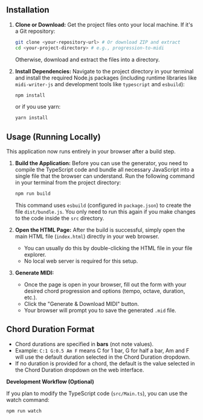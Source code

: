 ## Installation

1.  **Clone or Download:**
    Get the project files onto your local machine. If it's a Git repository:
    ```bash
    git clone <your-repository-url> # Or download ZIP and extract
    cd <your-project-directory> # e.g., progression-to-midi
    ```
    Otherwise, download and extract the files into a directory.

2.  **Install Dependencies:**
    Navigate to the project directory in your terminal and install the required Node.js packages (including runtime libraries like `midi-writer-js` and development tools like `typescript` and `esbuild`):
    ```bash
    npm install
    ```
    or if you use yarn:
    ```bash
    yarn install
    ```

## Usage (Running Locally)

This application now runs entirely in your browser after a build step.

1.  **Build the Application:**
    Before you can use the generator, you need to compile the TypeScript code and bundle all necessary JavaScript into a single file that the browser can understand. Run the following command in your terminal from the project directory:
    ```bash
    npm run build
    ```
    This command uses `esbuild` (configured in `package.json`) to create the file `dist/bundle.js`. You only need to run this again if you make changes to the code inside the `src` directory.

2.  **Open the HTML Page:**
    After the build is successful, simply open the main HTML file (`index.html`) directly in your web browser.
    * You can usually do this by double-clicking the HTML file in your file explorer.
    * No local web server is required for this setup.

3.  **Generate MIDI:**
    * Once the page is open in your browser, fill out the form with your desired chord progression and options (tempo, octave, duration, etc.).
    * Click the "Generate & Download MIDI" button.
    * Your browser will prompt you to save the generated `.mid` file.

## Chord Duration Format

- Chord durations are specified in **bars** (not note values).
- Example: `C:1 G:0.5 Am F` means C for 1 bar, G for half a bar, Am and F will use the default duration selected in the Chord Duration dropdown.
- If no duration is provided for a chord, the default is the value selected in the Chord Duration dropdown on the web interface.

**Development Workflow (Optional)**

If you plan to modify the TypeScript code (`src/Main.ts`), you can use the watch command:

```bash
npm run watch
```